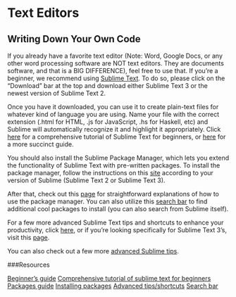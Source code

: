 
Text Editors
===========================

Writing Down Your Own Code
------------------------
If you already have a favorite text editor (Note: Word, Google Docs, or any other word processing software are NOT text editors. They are documents software, and that is a BIG DIFFERENCE), feel free to use that. If you’re a beginner, we recommend using [Sublime Text](https://www.sublimetext.com/). To do so, please click on the “Download” bar at the top and download either Sublime Text 3 or the newest version of Sublime Text 2. 

Once you have it downloaded, you can use it to create plain-text files for whatever kind of language you are using. Name your file with the correct extension (.html for HTML, .js for JavaScript, .hs for Haskell, etc) and Sublime will automatically recognize it and highlight it appropriately. Click [here](https://www.tutorialspoint.com/sublime_text/index.htm) for a comprehensive tutorial of Sublime Text for beginners, or [here](https://www.loginradius.com/blog/async/beginners-guide-for-sublime-text/) for a more succinct guide.

You should also install the Sublime Package Manager, which lets you extend the functionality of Sublime Text with pre-written packages. To install the package manager, follow the instructions on this [site](https://packagecontrol.io/installation) according to your version of Sublime (Sublime Text 2 or Sublime Text 3).

After that, check out this [page](https://packagecontrol.io/docs/usage) for straightforward explanations of how to use the package manager. You can also utilize this [search bar](https://packagecontrol.io/search) to find additional cool packages to install (you can also search from Sublime itself).

For a few more advanced Sublime Text tips and shortcuts to enhance your productivity, click [here](https://www.smashingmagazine.com/2016/06/shortcuts-and-tips-for-improving-your-productivity-with-sublime-text/), or if you’re looking specifically for Sublime Text 3’s, visit this [page](https://generalassemb.ly/blog/sublime-text-3-tips-tricks-shortcuts/).

You can also check out a few more [advanced Sublime tips](http://www.webdesignermag.co.uk/inspiration/10-must-know-sublime-text-2-tips/). 

###Resources

[Beginner’s guide](https://www.loginradius.com/blog/async/beginners-guide-for-sublime-text/)
[Comprehensive tutorial of sublime text for beginners](https://www.tutorialspoint.com/sublime_text/index.htm)
[Packages guide](https://packagecontrol.io/docs/usage)
[Installing packages](https://packagecontrol.io/installation)
[Advanced tips/shortcuts](https://generalassemb.ly/blog/sublime-text-3-tips-tricks-shortcuts/)
[Search bar](https://packagecontrol.io/search)



